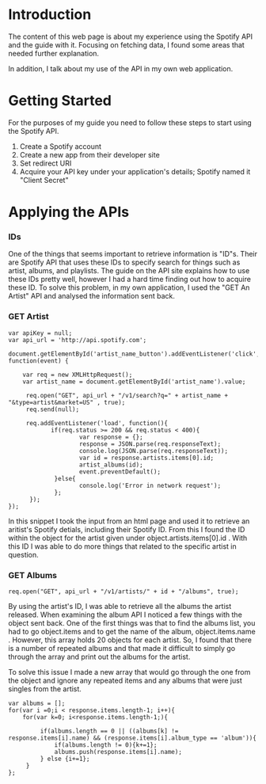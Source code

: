 # Introduction

The content of this web page is about my experience using the Spotify API and the guide with it. Focusing on fetching data, I found some areas that needed further explanation. 

In addition, I talk about my use of the API in my own web application.

# Getting Started

For the purposes of my guide you need to follow these steps to start using the Spotify API.

1. Create a Spotify account
1. Create a new app from their developer site
1. Set redirect URI
1. Acquire your API key under your application's details; Spotify named it "Client Secret"

# Applying the APIs

### IDs
One of the things that seems important to retrieve information is "ID"s. Their are Spotify API that uses these IDs to specify search for things such as artist, albums, and playlists. The guide on the API site explains how to use these IDs pretty well, however I had a hard time finding out how to acquire these ID. To solve this problem, in my own application, I used the "GET An Artist" API and analysed the information sent back.

### GET Artist

    var apiKey = null;
    var api_url = 'http://api.spotify.com';

    document.getElementById('artist_name_button').addEventListener('click', function(event) {
        
        var req = new XMLHttpRequest();
        var artist_name = document.getElementById('artist_name').value;

         req.open("GET", api_url + "/v1/search?q=" + artist_name + "&type=artist&market=US" , true);
         req.send(null);

         req.addEventListener('load', function(){
                if(req.status >= 200 && req.status < 400){
                        var response = {};
                        response = JSON.parse(req.responseText);
                        console.log(JSON.parse(req.responseText));
                        var id = response.artists.items[0].id;
                        artist_albums(id);
                        event.preventDefault();
                 }else{
                        console.log('Error in network request');
                 };
          });
    });

In this snippet I took the input from an html page and used it to retrieve an aritist's Spotify detials, including their Spotify ID. From this I found the ID within the object for the artist given under object.artists.items[0].id . With this ID I was able to do more things that related to the specific artist in question.

### GET Albums

    req.open("GET", api_url + "/v1/artists/" + id + "/albums", true);

By using the artist's ID, I was able to retrieve all the albums the artist released. When examining the album API I noticed a few things with the object sent back. One of the first things was that to find the albums list, you had to go object.items and to get the name of the album, object.items.name . However, this array holds 20 objects for each artist. So, I found that there is a number of repeated albums and that made it difficult to simply go through the array and print out the albums for the artist. 

To solve this issue I made a new array that would go through the one from the object and ignore any repeated items and any albums that were just singles from the artist.

    var albums = [];
    for(var i =0;i < response.items.length-1; i++){
        for(var k=0; i<response.items.length-1;){

             if(albums.length == 0 || ((albums[k] != response.items[i].name) && (response.items[i].album_type == 'album')){
                 if(albums.length != 0){k+=1};
                 albums.push(response.items[i].name);
             } else {i+=1};
         }
    };

